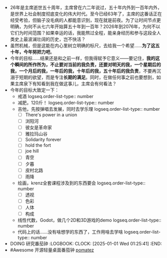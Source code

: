 - 26年是主席逝世五十周年，主席曾在六二年说过，五十年内外到一百年内外，是世界上社会制度彻底变化的伟大时代。至今已经63年了，主席的这番话正在经受考验，但脑子没毛病的人都能意识到，现在就是前夜。为了让时间节点更明确，为何不从七六年开始算五十年到一百年？2026年到2076年，为何不以它们为时间范围？如果幸运的话，我能熬过全程，能亲身经历和参与这段全人类史上最波澜壮阔的历史，岂不快活？
- 虽然机械，但是这能在内心里树立明确的标尺，去给我一个希望……**为了这五十年，今年努把力吧**。
- 今年的目标……结果还是和之前一样，但我得赋予它意义——要记住，**我的这个瞬间的所作所为，不止要对当前的我负责，还要对明天的我，一个星期后的我，一个月后的我，一年后的我，十年后的我，五十年后的我负责**，不要再沉溺于短期的欲望，而是专注**长期的满足**。同时，在做任何事之前也要想到，如果主席泉下有知看到我在做这事儿，主席会有何看法？
- 今年的目标大致定一下：
	- 戒酒
	  logseq.order-list-type:: number
	- 减肥，120斤！
	  logseq.order-list-type:: number
	- 吉他，先按弹唱去发展，同时去学乐理
	  logseq.order-list-type:: number
		- [ ] There's power in a union
		- [ ] 浏阳河
		- [ ] 彼女是革命家
		- [ ] 雅拉玛山谷
		- [ ] Solidarity forever
		- [ ] hold the fort
		- [ ] joe hill
		- [ ] 青空
		- [ ] 夕暮
		- [ ] 皮村北路
		- [ ] 雨降
	- 绘画，krenz全套课程涉及到的东西要会
	  logseq.order-list-type:: number
		- [ ] 透视
		- [ ] 色彩
		- [ ] 人体
		- [ ] 构成
	- 线性代数，Godot，做几个2D和3D游戏的demo
	  logseq.order-list-type:: number
	- 代码上的话……没有啥想学的东西了，工作用啥去学啥
	  logseq.order-list-type:: number
- DOING 研究番茄钟
  :LOGBOOK:
  CLOCK: [2025-01-01 Wed 01:25:41]
  :END:
- #Awesome 开源轻量桌面番茄钟 [pomatez](https://github.com/zidoro/pomatez)
